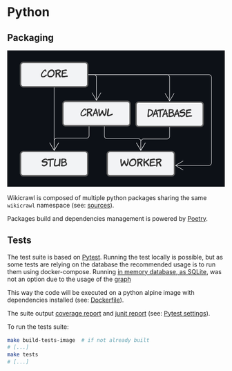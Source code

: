 # Python

## Packaging

![python package](/docs/images/packages.svg)

Wikicrawl is composed of multiple python packages sharing the same `wikicrawl` namespace (see: [sources](/src)).

Packages build and dependencies management is powered by [Poetry](https://python-poetry.org/).

## Tests

The test suite is based on [Pytest](https://docs.pytest.org/en/7.1.x/). Running the test locally is possible, but as some tests are relying on the database the recommended usage is to run them using docker-compose. Running [in memory database, as SQLite](https://www.sqlite.org/inmemorydb.html#:~:text=An%20SQLite%20database%20is%20normally,filename%20%22%3Amemory%3A%22.), was not an option due to the usage of the [graph](/docs/ubiquitousLanguage.md#graph)

This way the code will be executed on a python alpine image with dependencies installed (see: [Dockerfile](/Dockerfile.dev)).

The suite output [coverage report](https://github.com/pytest-dev/pytest-cov) and [junit report](https://docs.pytest.org/en/7.1.x/how-to/output.html?highlight=report#creating-junitxml-format-files) (see: [Pytest settings](/pyproject.toml)).

To run the tests suite:

```sh
make build-tests-image  # if not already built
# [...]
make tests
# [...]
```
